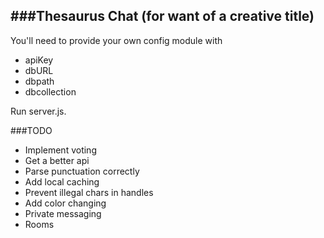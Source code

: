 ###Thesaurus Chat (for want of a creative title)
--------------------------------------------
You'll need to provide your own config module with
- apiKey
- dbURL
- dbpath
- dbcollection

Run server.js.

###TODO
- Implement voting 
- Get a better api
- Parse punctuation correctly
- Add local caching
- Prevent illegal chars in handles
- Add color changing
- Private messaging
- Rooms

